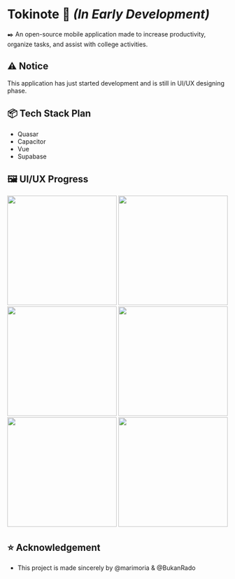 # Tokinote 🍵 *(In Early Development)*
✒️ An open-source mobile application made to increase productivity, organize tasks, and assist with college activities.

## ⚠️ Notice
This application has just started development and is still in UI/UX designing phase.

## 📦 Tech Stack Plan
- Quasar
- Capacitor
- Vue
- Supabase

## 🖼️ UI/UX Progress
<img src="https://github.com/user-attachments/assets/019f7bd4-cd1b-4a50-816d-aa3f64a79023" style="width: 250px; height: auto;" />
<img src="https://github.com/user-attachments/assets/83390735-162c-4b6e-8f06-1130697f6af9" style="width: 250px; height: auto;" />
<img src="https://github.com/user-attachments/assets/f215a1e5-0ea4-4cf5-8260-9dc4121eaa32" style="width: 250px; height: auto;" />
<img src="https://github.com/user-attachments/assets/741b4cff-6227-47d8-9d90-d0616d8350a6" style="width: 250px; height: auto;" />
<img src="https://github.com/user-attachments/assets/74908dde-8759-4b02-8636-01a4088b00a0" style="width: 250px; height: auto;" />
<img src="https://github.com/user-attachments/assets/c2e46f8a-5de1-4f42-8aa9-6e44c165ce5c" style="width: 250px; height: auto;" />

## ⭐ Acknowledgement
- This project is made sincerely by @marimoria & @BukanRado
